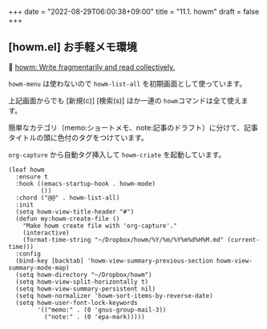 +++
date = "2022-08-29T06:00:38+09:00"
title = "11.1. howm"
draft = false
+++

## [howm.el] お手軽メモ環境
🔗 [howm: Write fragmentarily and read collectively.](https://howm.osdn.jp/) 

`howm-menu` は使わないので `howm-list-all` を初期画面として使っています。

上記画面からでも [新規(c)] [検索(s)] ほか一連の `howm`コマンドは全て使えます。

簡単なカテゴリ（memo:ショートメモ、note:記事のドラフト）に分けて、記事タイトルの頭に色付のタグをつけています。

`org-capture` から自動タグ挿入して `howm-criate` を起動しています。

```elisp
(leaf howm
  :ensure t
  :hook ((emacs-startup-hook . howm-mode)
         ())
  :chord ("@@" . howm-list-all)
  :init
  (setq howm-view-title-header "#")
  (defun my:howm-create-file ()
    "Make howm create file with 'org-capture'."
    (interactive)
    (format-time-string "~/Dropbox/howm/%Y/%m/%Y%m%d%H%M.md" (current-time)))
  :config
  (bind-key [backtab] 'howm-view-summary-previous-section howm-view-summary-mode-map)
  (setq howm-directory "~/Dropbox/howm")
  (setq howm-view-split-horizontally t)
  (setq howm-view-summary-persistent nil)
  (setq howm-normalizer 'howm-sort-items-by-reverse-date)
  (setq howm-user-font-lock-keywords
		'(("memo:" . (0 'gnus-group-mail-3))
		  ("note:" . (0 'epa-mark)))))
```
